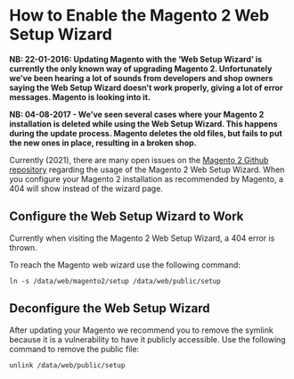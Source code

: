 <!-- source: https://support.hypernode.com/en/ecommerce/magento-2/how-to-enable-the-magento-2-web-setup-wizard/ -->
# How to Enable the Magento 2 Web Setup Wizard

**NB: 22-01-2016: Updating Magento with the ‘Web Setup Wizard’ is currently the only known way of upgrading Magento 2. Unfortunately we’ve been hearing a lot of sounds from developers and shop owners saying the Web Setup Wizard doesn’t work properly, giving a lot of error messages. Magento is looking into it.**

**NB: 04-08-2017 - We've seen several cases where your Magento 2 installation is deleted while using the Web Setup Wizard. This happens during the update process. Magento deletes the old files, but fails to put the new ones in place, resulting in a broken shop.**

Currently (2021), there are many open issues on the [Magento 2 Github repository](https://github.com/magento/magento2) regarding the usage of the Magento 2 Web Setup Wizard. When you configure your Magento 2 installation as recommended by Magento, a 404 will show instead of the wizard page.


Configure the Web Setup Wizard to Work
--------------------------------------

Currently when visiting the Magento 2 Web Setup Wizard, a 404 error is thrown.

To reach the Magento web wizard use the following command:

```nginx
ln -s /data/web/magento2/setup /data/web/public/setup

```
Deconfigure the Web Setup Wizard
--------------------------------

After updating your Magento we recommend you to remove the symlink because it is a vulnerability to have it publicly accessible. Use the following command to remove the public file:

```nginx
unlink /data/web/public/setup

```
